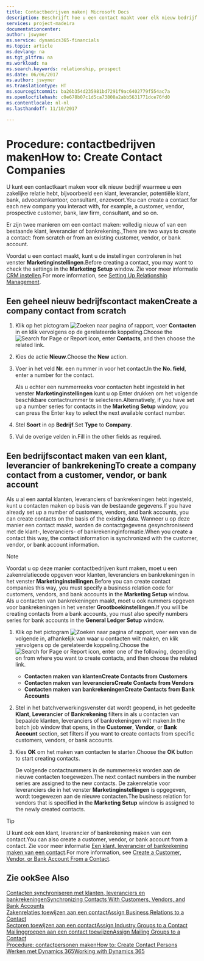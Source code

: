 ```yaml
---
title: Contactbedrijven maken| Microsoft Docs
description: Beschrijft hoe u een contact maakt voor elk nieuw bedrijf of potentieel bedrijf waarmee u contact onderhoudt of een relatie hebt.
services: project-madeira
documentationcenter: 
author: jswymer
ms.service: dynamics365-financials
ms.topic: article
ms.devlang: na
ms.tgt_pltfrm: na
ms.workload: na
ms.search.keywords: relationship, prospect
ms.date: 06/06/2017
ms.author: jswymer
ms.translationtype: HT
ms.sourcegitcommit: ba26b354d235981bd7291f9ac6402779f554ac7a
ms.openlocfilehash: c0e678b07c1d5ca73808a2abb5631771dce76fd0
ms.contentlocale: nl-nl
ms.lasthandoff: 11/10/2017

---
```

# <a name="how-to-create-contact-companies"></a><span data-ttu-id="d02e5-103">Procedure: contactbedrijven maken</span><span class="sxs-lookup"><span data-stu-id="d02e5-103">How to: Create Contact Companies</span></span>
<span data-ttu-id="d02e5-104">U kunt een contactkaart maken voor elk nieuw bedrijf waarmee u een zakelijke relatie hebt, bijvoorbeeld een klant, leverancier, potentiële klant, bank, advocatenkantoor, consultant, enzovoort.</span><span class="sxs-lookup"><span data-stu-id="d02e5-104">You can create a contact for each new company you interact with, for example, a customer, vendor, prospective customer, bank, law firm, consultant, and so on.</span></span>

<span data-ttu-id="d02e5-105">Er zijn twee manieren om een contact maken: volledig nieuw of van een bestaande klant, leverancier of bankrekening.,</span><span class="sxs-lookup"><span data-stu-id="d02e5-105">There are two ways to create a contact: from scratch or from an existing customer, vendor, or bank account.</span></span>

<span data-ttu-id="d02e5-106">Voordat u een contact maakt, kunt u de instellingen controleren in het venster **Marketinginstellingen**.</span><span class="sxs-lookup"><span data-stu-id="d02e5-106">Before creating a contact, you may want to check the settings in the **Marketing Setup** window.</span></span> <span data-ttu-id="d02e5-107">Zie voor meer informatie [CRM instellen](marketing-setup-marketing.md).</span><span class="sxs-lookup"><span data-stu-id="d02e5-107">For more information, see [Setting Up Relationship Management](marketing-setup-marketing.md).</span></span>

## <a name="create-a-company-contact-from-scratch"></a><span data-ttu-id="d02e5-108">Een geheel nieuw bedrijfscontact maken</span><span class="sxs-lookup"><span data-stu-id="d02e5-108">Create a company contact from scratch</span></span>
1. <span data-ttu-id="d02e5-109">Klik op het pictogram ![Zoeken naar pagina of rapport](media/ui-search/search_small.png "pictogram Zoeken naar pagina of rapport"), voer **Contacten** in en klik vervolgens op de gerelateerde koppeling.</span><span class="sxs-lookup"><span data-stu-id="d02e5-109">Choose the ![Search for Page or Report](media/ui-search/search_small.png "Search for Page or Report icon") icon, enter **Contacts**, and then choose the related link.</span></span>
2. <span data-ttu-id="d02e5-110">Kies de actie **Nieuw**.</span><span class="sxs-lookup"><span data-stu-id="d02e5-110">Choose the **New** action.</span></span>
3. <span data-ttu-id="d02e5-111">Voer in het veld **Nr.** een nummer in voor het contact.</span><span class="sxs-lookup"><span data-stu-id="d02e5-111">In the **No. field**, enter a number for the contact.</span></span>

    <span data-ttu-id="d02e5-112">Als u echter een nummerreeks voor contacten hebt ingesteld in het venster **Marketinginstellingen** kunt u op Enter drukken om het volgende beschikbare contactnummer te selecteren.</span><span class="sxs-lookup"><span data-stu-id="d02e5-112">Alternatively, if you have set up a number series for contacts in the **Marketing Setup** window, you can press the Enter key to select the next available contact number.</span></span>  
4. <span data-ttu-id="d02e5-113">Stel **Soort** in op **Bedrijf**.</span><span class="sxs-lookup"><span data-stu-id="d02e5-113">Set **Type** to **Company**.</span></span>
5. <span data-ttu-id="d02e5-114">Vul de overige velden in.</span><span class="sxs-lookup"><span data-stu-id="d02e5-114">Fill in the other fields as required.</span></span>

## <a name="to-create-a-company-contact-from-a-customer-vendor-or-bank-account"></a><span data-ttu-id="d02e5-115">Een bedrijfscontact maken van een klant, leverancier of bankrekening</span><span class="sxs-lookup"><span data-stu-id="d02e5-115">To create a company contact from a customer, vendor, or bank account</span></span>
<span data-ttu-id="d02e5-116">Als u al een aantal klanten, leveranciers of bankrekeningen hebt ingesteld, kunt u contacten maken op basis van de bestaande gegevens.</span><span class="sxs-lookup"><span data-stu-id="d02e5-116">If you have already set up a number of customers, vendors, and bank accounts, you can create contacts on the basis of the existing data.</span></span> <span data-ttu-id="d02e5-117">Wanneer u op deze manier een contact maakt, worden de contactgegevens gesynchroniseerd met de klant-, leveranciers- of bankrekeninginformatie.</span><span class="sxs-lookup"><span data-stu-id="d02e5-117">When you create a contact this way, the contact information is synchronized with the customer, vendor, or bank account information.</span></span>

> [!NOTE]  
>   <span data-ttu-id="d02e5-118">Voordat u op deze manier contactbedrijven kunt maken, moet u een zakenrelatiecode opgeven voor klanten, leveranciers en bankrekeningen in het venster **Marketinginstellingen**.</span><span class="sxs-lookup"><span data-stu-id="d02e5-118">Before you can create contact companies this way, you must specify a business relation code for customers, vendors, and bank accounts in the **Marketing Setup** window.</span></span> <span data-ttu-id="d02e5-119">Als u contacten van bankrekeningen maakt, moet u ook nummers opgeven voor bankrekeningen in het venster **Grootboekinstellingen**.</span><span class="sxs-lookup"><span data-stu-id="d02e5-119">If you will be creating contacts from a bank accounts, you must also specify numbers series for bank accounts in the **General Ledger Setup** window.</span></span>

1. <span data-ttu-id="d02e5-120">Klik op het pictogram ![Zoeken naar pagina of rapport](media/ui-search/search_small.png "pictogram Zoeken naar pagina of rapport"), voer een van de volgende in, afhankelijk van waar u contacten wilt maken, en klik vervolgens op de gerelateerde koppeling.</span><span class="sxs-lookup"><span data-stu-id="d02e5-120">Choose the ![Search for Page or Report](media/ui-search/search_small.png "Search for Page or Report icon") icon, enter one of the following, depending on from where you want to create contacts, and then choose the related link.</span></span>
   * <span data-ttu-id="d02e5-121">**Contacten maken van klanten**</span><span class="sxs-lookup"><span data-stu-id="d02e5-121">**Create Contacts from Customers**</span></span>
   * <span data-ttu-id="d02e5-122">**Contacten maken van leveranciers**</span><span class="sxs-lookup"><span data-stu-id="d02e5-122">**Create Contacts from Vendors**</span></span>
   * <span data-ttu-id="d02e5-123">**Contacten maken van bankrekeningen**</span><span class="sxs-lookup"><span data-stu-id="d02e5-123">**Create Contacts from Bank Accounts**</span></span>
2. <span data-ttu-id="d02e5-124">Stel in het batchverwerkingsvenster dat wordt geopend, in het gedeelte **Klant**, **Leverancier** of **Bankrekening** filters in als u contacten van bepaalde klanten, leveranciers of bankrekeningen wilt maken.</span><span class="sxs-lookup"><span data-stu-id="d02e5-124">In the batch job window that opens, in the **Customer**, **Vendor**, or **Bank Account** section, set filters if you want to create contacts from specific customers, vendors, or bank accounts.</span></span>
3. <span data-ttu-id="d02e5-125">Kies **OK** om het maken van contacten te starten.</span><span class="sxs-lookup"><span data-stu-id="d02e5-125">Choose the **OK** button to start creating contacts.</span></span>

    <span data-ttu-id="d02e5-126">De volgende contactnummers in de nummerreeks worden aan de nieuwe contacten toegewezen.</span><span class="sxs-lookup"><span data-stu-id="d02e5-126">The next contact numbers in the number series are assigned to the new contacts.</span></span> <span data-ttu-id="d02e5-127">De zakenrelatie voor leveranciers die in het venster **Marketinginstellingen** is opgegeven, wordt toegewezen aan de nieuwe contacten.</span><span class="sxs-lookup"><span data-stu-id="d02e5-127">The business relation for vendors that is specified in the **Marketing Setup** window is assigned to the newly created contacts.</span></span>

> [!TIP]  
>   <span data-ttu-id="d02e5-128">U kunt ook een klant, leverancier of bankrekening maken van een contact.</span><span class="sxs-lookup"><span data-stu-id="d02e5-128">You can also create a customer, vendor, or bank account from a contact.</span></span> <span data-ttu-id="d02e5-129">Zie voor meer informatie [Een klant, leverancier of bankrekening maken van een contact](marketing-how-create-contacts-new-customers-vendors-bank-accounts.md).</span><span class="sxs-lookup"><span data-stu-id="d02e5-129">For more information, see [Create a Customer, Vendor, or Bank Account From a Contact](marketing-how-create-contacts-new-customers-vendors-bank-accounts.md).</span></span>

## <a name="see-also"></a><span data-ttu-id="d02e5-130">Zie ook</span><span class="sxs-lookup"><span data-stu-id="d02e5-130">See Also</span></span>
[<span data-ttu-id="d02e5-131">Contacten synchroniseren met klanten, leveranciers en bankrekeningen</span><span class="sxs-lookup"><span data-stu-id="d02e5-131">Synchronizing Contacts With Customers, Vendors, and Bank Accounts</span></span>](marketing-synchronize-contacts-customers-vendors-bank-accounts.md)  
[<span data-ttu-id="d02e5-132">Zakenrelaties toewijzen aan een contact</span><span class="sxs-lookup"><span data-stu-id="d02e5-132">Assign Business Relations to a Contact</span></span>](marketing-business-relations.md#AssignBusRelContact)  
[<span data-ttu-id="d02e5-133">Sectoren toewijzen aan een contact</span><span class="sxs-lookup"><span data-stu-id="d02e5-133">Assign Industry Groups to a Contact</span></span>](marketing-industry-groups.md#AssignIndustryGroupContact)  
[<span data-ttu-id="d02e5-134">Mailinggroepen aan een contact toewijzen</span><span class="sxs-lookup"><span data-stu-id="d02e5-134">Assign Mailing Groups to a Contact</span></span>](marketing-mailing-groups.md#AssignMailGroupContact)  
[<span data-ttu-id="d02e5-135">Procedure: contactpersonen maken</span><span class="sxs-lookup"><span data-stu-id="d02e5-135">How to: Create Contact Persons</span></span>](marketing-create-contact-persons.md)  
[<span data-ttu-id="d02e5-136">Werken met Dynamics 365</span><span class="sxs-lookup"><span data-stu-id="d02e5-136">Working with Dynamics 365</span></span>](ui-work-product.md)

